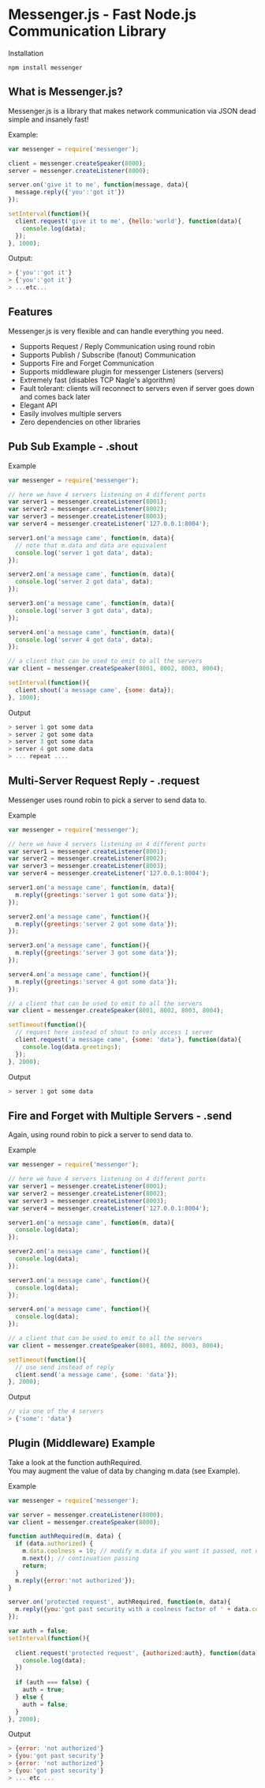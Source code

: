Messenger.js - Fast Node.js Communication Library
============
Installation

    npm install messenger

What is Messenger.js?
------------------
Messenger.js is a library that makes network communication via JSON dead simple and insanely fast!

Example:

```javascript
var messenger = require('messenger');

client = messenger.createSpeaker(8000);
server = messenger.createListener(8000);

server.on('give it to me', function(message, data){
  message.reply({'you':'got it'})
});

setInterval(function(){
  client.request('give it to me', {hello:'world'}, function(data){
    console.log(data);
  });
}, 1000);
```

Output:

```javascript
> {'you':'got it'}
> {'you':'got it'}
> ...etc...
```

Features
--------
Messenger.js is very flexible and can handle everything you need.

- Supports Request / Reply Communication using round robin
- Supports Publish / Subscribe (fanout) Communication
- Supports Fire and Forget Communication
- Supports middleware plugin for messenger Listeners (servers)
- Extremely fast (disables TCP Nagle's algorithm)
- Fault tolerant: clients will reconnect to servers even if server goes down and comes back later
- Elegant API
- Easily involves multiple servers
- Zero dependencies on other libraries

Pub Sub Example - .shout
-------------

Example

```javascript
var messenger = require('messenger');

// here we have 4 servers listening on 4 different ports
var server1 = messenger.createListener(8001);
var server2 = messenger.createListener(8002);
var server3 = messenger.createListener(8003);
var server4 = messenger.createListener('127.0.0.1:8004');

server1.on('a message came', function(m, data){
  // note that m.data and data are equivalent
  console.log('server 1 got data', data);
});

server2.on('a message came', function(m, data){
  console.log('server 2 got data', data);
});

server3.on('a message came', function(m, data){
  console.log('server 3 got data', data);
});

server4.on('a message came', function(m, data){
  console.log('server 4 got data', data);
});

// a client that can be used to emit to all the servers
var client = messenger.createSpeaker(8001, 8002, 8003, 8004);

setInterval(function(){
  client.shout('a message came', {some: data});
}, 1000);
```

Output

```javascript
> server 1 got some data
> server 2 got some data
> server 3 got some data
> server 4 got some data
> ... repeat ....
```

Multi-Server Request Reply - .request
-------------
Messenger uses round robin to pick a server to send data to.

Example

```javascript
var messenger = require('messenger');

// here we have 4 servers listening on 4 different ports
var server1 = messenger.createListener(8001);
var server2 = messenger.createListener(8002);
var server3 = messenger.createListener(8003);
var server4 = messenger.createListener('127.0.0.1:8004');

server1.on('a message came', function(m, data){
  m.reply({greetings:'server 1 got some data'});
});

server2.on('a message came', function(){
  m.reply({greetings:'server 2 got some data'});
});

server3.on('a message came', function(){
  m.reply({greetings:'server 3 got some data'});
});

server4.on('a message came', function(){
  m.reply({greetings:'server 4 got some data'});
});

// a client that can be used to emit to all the servers
var client = messenger.createSpeaker(8001, 8002, 8003, 8004);

setTimeout(function(){
  // request here instead of shout to only access 1 server
  client.request('a message came', {some: 'data'}, function(data){
    console.log(data.greetings);
  });
}, 2000);
```

Output

```javascript
> server 1 got some data
```    

Fire and Forget with Multiple Servers - .send
-------------
Again, using round robin to pick a server to send data to.

Example

```javascript
var messenger = require('messenger');

// here we have 4 servers listening on 4 different ports
var server1 = messenger.createListener(8001);
var server2 = messenger.createListener(8002);
var server3 = messenger.createListener(8003);
var server4 = messenger.createListener('127.0.0.1:8004');

server1.on('a message came', function(m, data){
  console.log(data);
});

server2.on('a message came', function(){
  console.log(data);
});

server3.on('a message came', function(){
  console.log(data);
});

server4.on('a message came', function(){
  console.log(data);
});

// a client that can be used to emit to all the servers
var client = messenger.createSpeaker(8001, 8002, 8003, 8004);

setTimeout(function(){
  // use send instead of reply
  client.send('a message came', {some: 'data'});
}, 2000);
```

Output

```javascript
// via one of the 4 servers
> {'some': 'data'} 
```
 
Plugin (Middleware) Example
-------------
Take a look at the function authRequired.  
You may augment the value of data by changing m.data (see Example).

Example

```javascript
var messenger = require('messenger');

var server = messenger.createListener(8000);
var client = messenger.createSpeaker(8000);

function authRequired(m, data) {
  if (data.authorized) {
    m.data.coolness = 10; // modify m.data if you want it passed, not data
    m.next(); // continuation passing
    return;
  }
  m.reply({error:'not authorized'});
}

server.on('protected request', authRequired, function(m, data){
  m.reply({you:'got past security with a coolness factor of ' + data.coolness})
});

var auth = false;
setInterval(function(){
  
  client.request('protected request', {authorized:auth}, function(data){
    console.log(data);
  })
  
  if (auth === false) {
    auth = true;
  } else {
    auth = false;
  }
}, 2000);
```

Output

```javascript    
> {error: 'not authorized'}
> {you:'got past security'}
> {error: 'not authorized'}
> {you:'got past security'}
> ... etc ...
```